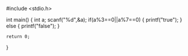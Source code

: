 
#include <stdio.h>

int main()
{
    int a;
    scanf("%d",&a);
    if(a%3==0||a%7==0)
    {
        printf("true");
    }
    else
    {
        printf("false");
    }

    return 0;
}
